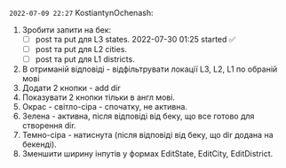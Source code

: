 `2022-07-09 22:27` KostiantynOchenash:

1. Зробити запити на бек:
   - [ ] post та put для L3 states. 2022-07-30 01:25 started ✅
   - [ ] post та put для L2 cities.
   - [ ] post та put для L1 districts.
2. В отриманій відповіді - відфільтрувати локації L3, L2, L1 по обраній мові
3. Додати 2 кнопки - add dir
4. Показувати 2 кнопки тільки в англ мові.
5. Окрас - світло-сіра - спочатку, не активна.
6. Зелена - активна, після відповіді від беку, що все готово для створення dir.
7. Темно-сіра - натиснута (після відповіді від беку, що dir додана на бекенді).
8. Зменшити ширину інпутів у формах EditState, EditCity, EditDistrict.
